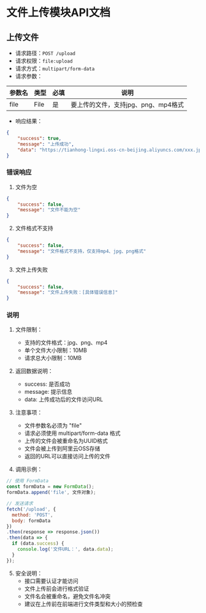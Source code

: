 # 文件上传模块API文档

## 上传文件
- 请求路径：`POST /upload`
- 请求权限：`file:upload`
- 请求方式：`multipart/form-data`
- 请求参数：

| 参数名 | 类型 | 必填 | 说明 |
|--------|------|------|------|
| file | File | 是 | 要上传的文件，支持jpg、png、mp4格式 |

- 响应结果：
```json
{
    "success": true,
    "message": "上传成功",
    "data": "https://tianhong-lingxi.oss-cn-beijing.aliyuncs.com/xxx.jpg"
}
```

### 错误响应
1. 文件为空
```json
{
    "success": false,
    "message": "文件不能为空"
}
```

2. 文件格式不支持
```json
{
    "success": false,
    "message": "文件格式不支持，仅支持mp4、jpg、png格式"
}
```

3. 文件上传失败
```json
{
    "success": false,
    "message": "文件上传失败：[具体错误信息]"
}
```

### 说明
1. 文件限制：
   - 支持的文件格式：jpg、png、mp4
   - 单个文件大小限制：10MB
   - 请求总大小限制：10MB

2. 返回数据说明：
   - success: 是否成功
   - message: 提示信息
   - data: 上传成功后的文件访问URL

3. 注意事项：
   - 文件参数名必须为 "file"
   - 请求必须使用 multipart/form-data 格式
   - 上传的文件会被重命名为UUID格式
   - 文件会被上传到阿里云OSS存储
   - 返回的URL可以直接访问上传的文件

4. 调用示例：
```javascript
// 使用 FormData
const formData = new FormData();
formData.append('file', 文件对象);

// 发送请求
fetch('/upload', {
  method: 'POST',
  body: formData
})
.then(response => response.json())
.then(data => {
  if (data.success) {
    console.log('文件URL：', data.data);
  }
});
```

5. 安全说明：
   - 接口需要认证才能访问
   - 文件上传前会进行格式验证
   - 文件名会被重命名，避免文件名冲突
   - 建议在上传前在前端进行文件类型和大小的预检查 